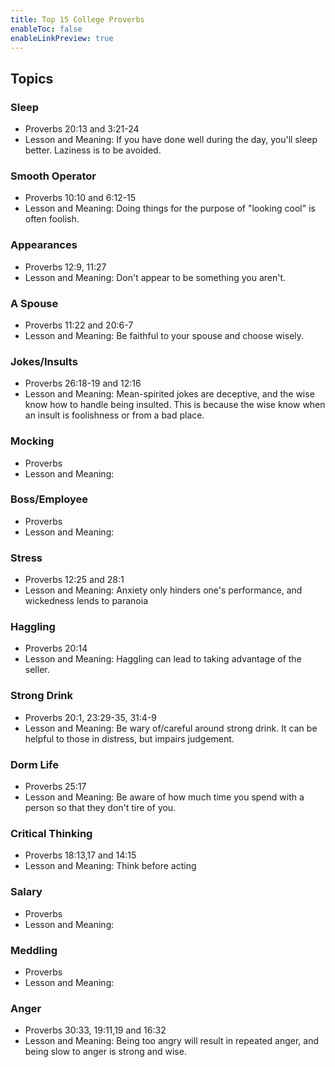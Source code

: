 ```yaml
---
title: Top 15 College Proverbs
enableToc: false
enableLinkPreview: true
---
```


## Topics

### Sleep

- Proverbs 20:13 and 3:21-24
- Lesson and Meaning: If you have done well during the day, you'll sleep better. Laziness is to be avoided.

### Smooth Operator

- Proverbs 10:10 and 6:12-15
- Lesson and Meaning: Doing things for the purpose of "looking cool" is often foolish.

### Appearances

- Proverbs 12:9, 11:27
- Lesson and Meaning: Don't appear to be something you aren't.

### A Spouse

- Proverbs 11:22 and 20:6-7
- Lesson and Meaning: Be faithful to your spouse and choose wisely.

### Jokes/Insults

- Proverbs 26:18-19 and 12:16
- Lesson and Meaning: Mean-spirited jokes are deceptive, and the wise know how to handle being insulted. This is because the wise know when an insult is foolishness or from a bad place.

### Mocking

- Proverbs
- Lesson and Meaning:

### Boss/Employee

- Proverbs
- Lesson and Meaning:

### Stress

- Proverbs 12:25 and 28:1
- Lesson and Meaning: Anxiety only hinders one's performance, and wickedness lends to paranoia

### Haggling

- Proverbs 20:14
- Lesson and Meaning: Haggling can lead to taking advantage of the seller.

### Strong Drink

- Proverbs 20:1, 23:29-35, 31:4-9
- Lesson and Meaning: Be wary of/careful around strong drink. It can be helpful to those in distress, but impairs judgement.

### Dorm Life

- Proverbs 25:17
- Lesson and Meaning: Be aware of how much time you spend with a person so that they don't tire of you.

### Critical Thinking

- Proverbs 18:13,17 and 14:15
- Lesson and Meaning: Think before acting

### Salary

- Proverbs
- Lesson and Meaning:

### Meddling

- Proverbs
- Lesson and Meaning:

### Anger

- Proverbs 30:33, 19:11,19 and 16:32
- Lesson and Meaning: Being too angry will result in repeated anger, and being slow to anger is strong and wise.
